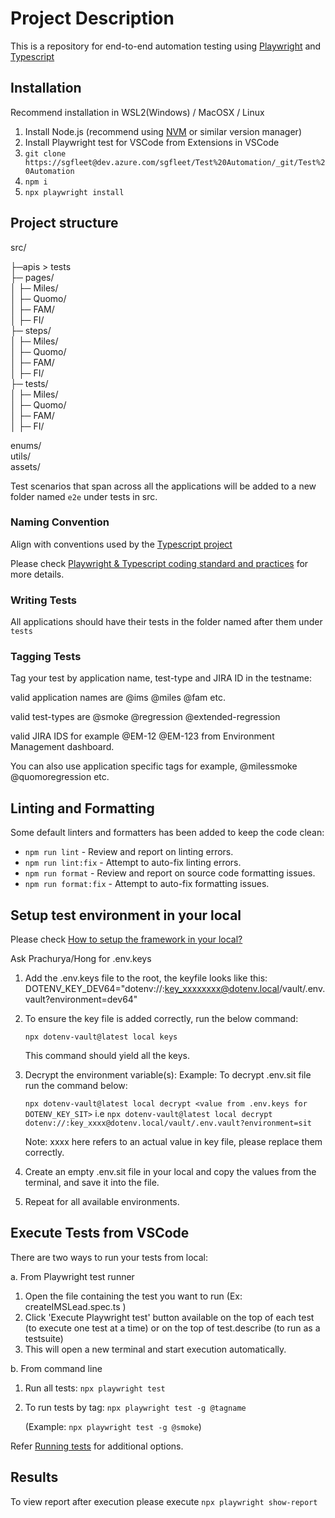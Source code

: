 # Project Description

This is a repository for end-to-end automation testing using [Playwright](https://playwright.dev/) and [Typescript](https://www.typescriptlang.org/docs/)

## Installation

Recommend installation in WSL2(Windows) / MacOSX / Linux

1. Install Node.js (recommend using [NVM](https://github.com/nvm-sh/nvm) or similar version manager)
2. Install Playwright test for VSCode from Extensions in VSCode
3. `git clone https://sgfleet@dev.azure.com/sgfleet/Test%20Automation/_git/Test%20Automation`
4. `npm i`
5. `npx playwright install`

## Project structure

src/

├─apis > tests  
├─ pages/  
│ ├─ Miles/  
│ ├─ Quomo/  
│ ├─ FAM/  
│ ├─ FI/  
├─ steps/  
│ ├─ Miles/  
│ ├─ Quomo/  
│ ├─ FAM/  
│ ├─ FI/  
├─ tests/  
│ ├─ Miles/  
│ ├─ Quomo/  
│ ├─ FAM/  
│ ├─ FI/

enums/  
utils/  
assets/

Test scenarios that span across all the applications will be added to a new folder named `e2e` under tests in src.

### Naming Convention

Align with conventions used by the [Typescript project](https://github.com/microsoft/Typescript)

Please check [Playwright & Typescript coding standard and practices](https://sgwiki.sgfleet.com/display/SDY/Playwright+and+TypeScript+Automation+Testing+-+Coding+Standards+and+Practices) for more details.

### Writing Tests

All applications should have their tests in the folder named after them under `tests`

### Tagging Tests

Tag your test by application name, test-type and JIRA ID in the testname:

valid application names are @ims @miles @fam etc.

valid test-types are @smoke @regression @extended-regression

valid JIRA IDS for example @EM-12 @EM-123 from Environment Management dashboard.

You can also use application specific tags for example, @milessmoke @quomoregression etc.

## Linting and Formatting

Some default linters and formatters has been added to keep the code clean:
- `npm run lint` - Review and report on linting errors.
- `npm run lint:fix` - Attempt to auto-fix linting errors.
- `npm run format` - Review and report on source code formatting issues.
- `npm run format:fix` - Attempt to auto-fix formatting issues.

## Setup test environment in your local

Please check [How to setup the framework in your local?](https://sgwiki.sgfleet.com/display/SDY/Setup+test+automation+framework+in+your+local) 

Ask Prachurya/Hong for .env.keys

1. Add the .env.keys file to the root, the keyfile looks like this:
   DOTENV_KEY_DEV64="dotenv://:key_xxxxxxxx@dotenv.local/vault/.env.vault?environment=dev64"
2. To ensure the key file is added correctly, run the below command:

   `npx dotenv-vault@latest local keys`

   This command should yield all the keys.
3. Decrypt the environment variable(s):
   Example: To decrypt .env.sit file run the command below:

   `npx dotenv-vault@latest local decrypt <value from .env.keys for DOTENV_KEY_SIT>`
   i.e
   `npx dotenv-vault@latest local decrypt dotenv://:key_xxxx@dotenv.local/vault/.env.vault?environment=sit`

   Note: xxxx here refers to an actual value in key file, please replace them correctly.

4. Create an empty .env.sit file in your local and copy the values from the terminal, and save it into the file.
5. Repeat for all available environments.

## Execute Tests from VSCode

There are two ways to run your tests from local:

a. From Playwright test runner

1.  Open the file containing the test you want to run (Ex: createIMSLead.spec.ts )
2.  Click 'Execute Playwright test' button available on the top of each test (to execute one test at a time) or on the top of test.describe (to run as a testsuite)
3.  This will open a new terminal and start execution automatically.

b. From command line

1.  Run all tests: `npx playwright test`
2.  To run tests by tag: `npx playwright test -g @tagname`

    (Example: `npx playwright test -g @smoke`)

Refer [Running tests](https://playwright.dev/docs/running-tests) for additional options.

## Results

To view report after execution please execute `npx playwright show-report`
